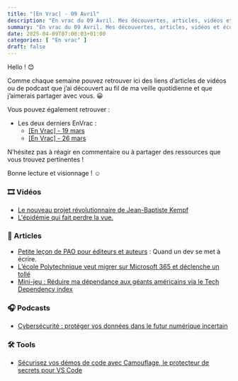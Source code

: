 ```yaml
---
title: "[En Vrac] - 09 Avril"
description: "En vrac du 09 Avril. Mes découvertes, articles, vidéos et écoute qui m'ont intéressé et que je veux partager."
summary: "En vrac du 09 Avril. Mes découvertes, articles, vidéos et écoute qui m'ont intéressé et que je veux partager."
date: 2025-04-09T07:00:03+01:00
categories: [ "En vrac" ]
draft: false
---
```


Hello ! 😊

Comme chaque semaine pouvez retrouver ici des liens d’articles de vidéos ou de podcast que j’ai découvert au fil de ma veille quotidienne et que j’aimerais partager avec vous. 😀

Vous pouvez également retrouver :
- Les deux derniers EnVrac :
    - [[En Vrac] - 19 mars](https://blog.victorprouff.fr/posts/2025-03-19-envrac/)
    - [[En Vrac] - 26 mars](https://blog.victorprouff.fr/posts/2025-03-26-envrac/)

N’hésitez pas à réagir en commentaire ou à partager des ressources que vous trouvez pertinentes !

Bonne lecture et visionnage ! ☺️
### 🎞️ Vidéos
- [Le nouveau projet révolutionnaire de Jean-Baptiste Kempf](https://www.youtube.com/watch?v=0Vtg245ZDbU)
- [L'épidémie qui fait perdre la vue.](https://www.youtube.com/watch?v=_YVhFlXH2gI)
### 📖 Articles
- [Petite leçon de PAO pour éditeurs et auteurs](https://tcrouzet.com/2017/02/28/petite-lecon-de-pao-pour-editeurs-et-auteurs/) : Quand un dev se met à écrire.
- [L’école Polytechnique veut migrer sur Microsoft 365 et déclenche un tollé](https://next.ink/176700/lecole-polytechnique-veut-migrer-sur-microsoft-365-et-declenche-un-tolle/)
- [Mini-jeu : Réduire ma dépendance aux géants américains via le Tech Dependency index](https://eventuallycoding.com/2025/04/score-tech-dependency)
### 🎧 Podcasts
- [Cybersécurité : protéger vos données dans le futur numérique incertain](https://open.spotify.com/episode/5h3kyWCJsTCo34I0SZXT5d?si=JeZTw2KLTaejlfmMurpgLw)
### 🛠️ Tools
- [Sécurisez vos démos de code avec Camouflage, le protecteur de secrets pour VS Code](https://korben.info/securisez-vos-demos-de-code-avec-camouflage-le-protecteur-de-secrets-pour-vs-code.html) 
